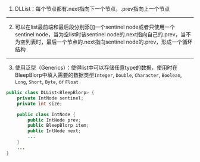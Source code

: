 1. DLList：每个节点都有.next指向下一个节点，.prev指向上一个节点
_______________________
2. 可以在list最前端和最后段分别添加一个sentinel node或者只使用一个sentinel node，当为空list时该sentinel node的.next指向自己的.prev，当不为空列表时，最后一个节点的.next指向sentinel node的.prev，形成一个循环结构
_______________________
3. 使用泛型（Generics）：使得list中可以存储任意type的数据，使用时在BleepBlorp中填入需要的数据类型`Integer`, `Double`, `Character`, `Boolean`, `Long`, `Short`, `Byte`, or `Float`
```java
public class DLList<BleepBlorp> {
    private IntNode sentinel;
    private int size;

    public class IntNode {
        public IntNode prev;
        public BleepBlorp item;
        public IntNode next;
        ...
    }
    ...
}
```
<!--stackedit_data:
eyJoaXN0b3J5IjpbNDcxNTI5NDM4LDk4NDgwNDMzMiwtNzk0Mz
IwNDM4XX0=
-->